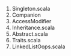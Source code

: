 1. Singleton.scala
2. Companion
3. AccessModifier
4. Inheritance.scala
5. Abstract.scala
6. Traits.scala 
7. LinkedListOops.scala